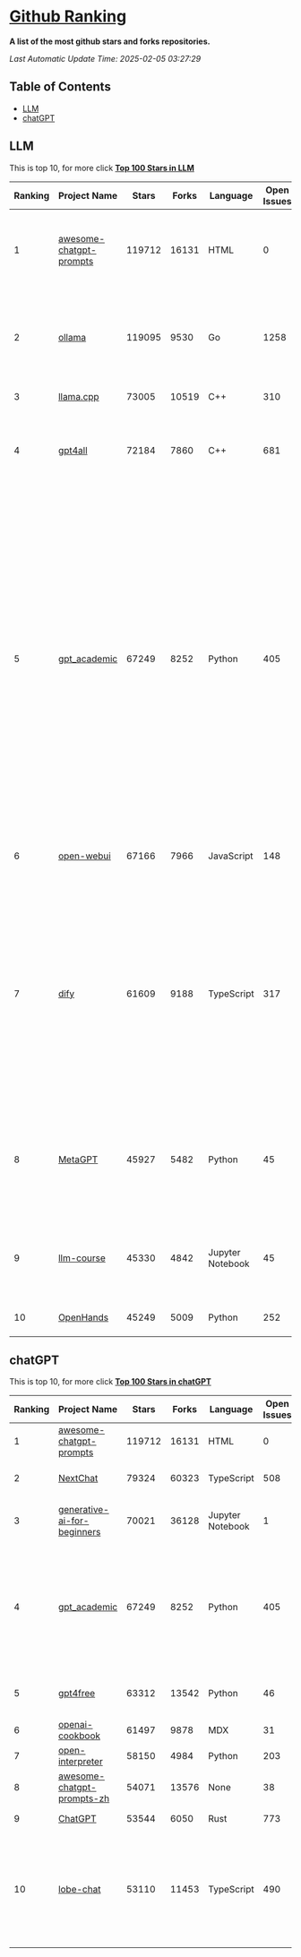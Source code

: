 [Github Ranking](./README.md)
==========

**A list of the most github stars and forks repositories.**

*Last Automatic Update Time: 2025-02-05 03:27:29*

## Table of Contents
 * [LLM](#LLM)
 * [chatGPT](#chatGPT)

## LLM

This is top 10, for more click **[Top 100 Stars in LLM](Top100/LLM.md)**

| Ranking | Project Name | Stars | Forks | Language | Open Issues | Description | Last Commit |
| ------- | ------------ | ----- | ----- | -------- | ----------- | ----------- | ----------- |
| 1 | [awesome-chatgpt-prompts](https://github.com/f/awesome-chatgpt-prompts) | 119712 | 16131 | HTML | 0 | This repo includes ChatGPT prompt curation to use ChatGPT and other LLM tools better. | 2025-02-05T00:02:29Z |
| 2 | [ollama](https://github.com/ollama/ollama) | 119095 | 9530 | Go | 1258 | Get up and running with Llama 3.3, DeepSeek-R1, Phi-4, Gemma 2, and other large language models. | 2025-02-05T03:10:13Z |
| 3 | [llama.cpp](https://github.com/ggerganov/llama.cpp) | 73005 | 10519 | C++ | 310 | LLM inference in C/C++ | 2025-02-05T02:30:12Z |
| 4 | [gpt4all](https://github.com/nomic-ai/gpt4all) | 72184 | 7860 | C++ | 681 | GPT4All: Run Local LLMs on Any Device. Open-source and available for commercial use. | 2025-02-05T00:15:34Z |
| 5 | [gpt_academic](https://github.com/binary-husky/gpt_academic) | 67249 | 8252 | Python | 405 | 为GPT/GLM等LLM大语言模型提供实用化交互接口，特别优化论文阅读/润色/写作体验，模块化设计，支持自定义快捷按钮&函数插件，支持Python和C++等项目剖析&自译解功能，PDF/LaTex论文翻译&总结功能，支持并行问询多种LLM模型，支持chatglm3等本地模型。接入通义千问, deepseekcoder, 讯飞星火, 文心一言, llama2, rwkv, claude2, moss等。 | 2025-02-04T08:16:02Z |
| 6 | [open-webui](https://github.com/open-webui/open-webui) | 67166 | 7966 | JavaScript | 148 | User-friendly AI Interface (Supports Ollama, OpenAI API, ...) | 2025-02-05T03:22:12Z |
| 7 | [dify](https://github.com/langgenius/dify) | 61609 | 9188 | TypeScript | 317 | Dify is an open-source LLM app development platform. Dify's intuitive interface combines AI workflow, RAG pipeline, agent capabilities, model management, observability features and more, letting you quickly go from prototype to production. | 2025-02-05T03:18:54Z |
| 8 | [MetaGPT](https://github.com/geekan/MetaGPT) | 45927 | 5482 | Python | 45 | 🌟 The Multi-Agent Framework: First AI Software Company, Towards Natural Language Programming | 2024-12-18T02:20:32Z |
| 9 | [llm-course](https://github.com/mlabonne/llm-course) | 45330 | 4842 | Jupyter Notebook | 45 | Course to get into Large Language Models (LLMs) with roadmaps and Colab notebooks. | 2025-01-22T22:32:51Z |
| 10 | [OpenHands](https://github.com/All-Hands-AI/OpenHands) | 45249 | 5009 | Python | 252 | 🙌 OpenHands: Code Less, Make More | 2025-02-05T03:26:15Z |


## chatGPT

This is top 10, for more click **[Top 100 Stars in chatGPT](Top100/chatGPT.md)**

| Ranking | Project Name | Stars | Forks | Language | Open Issues | Description | Last Commit |
| ------- | ------------ | ----- | ----- | -------- | ----------- | ----------- | ----------- |
| 1 | [awesome-chatgpt-prompts](https://github.com/f/awesome-chatgpt-prompts) | 119712 | 16131 | HTML | 0 | This repo includes ChatGPT prompt curation to use ChatGPT and other LLM tools better. | 2025-02-05T00:02:29Z |
| 2 | [NextChat](https://github.com/ChatGPTNextWeb/NextChat) | 79324 | 60323 | TypeScript | 508 | ✨ Light and Fast AI Assistant. Support: Web \| iOS \| MacOS \| Android \|  Linux \| Windows | 2025-02-04T13:29:02Z |
| 3 | [generative-ai-for-beginners](https://github.com/microsoft/generative-ai-for-beginners) | 70021 | 36128 | Jupyter Notebook | 1 | 21 Lessons, Get Started Building with Generative AI  🔗 https://microsoft.github.io/generative-ai-for-beginners/ | 2025-02-04T10:26:20Z |
| 4 | [gpt_academic](https://github.com/binary-husky/gpt_academic) | 67249 | 8252 | Python | 405 | 为GPT/GLM等LLM大语言模型提供实用化交互接口，特别优化论文阅读/润色/写作体验，模块化设计，支持自定义快捷按钮&函数插件，支持Python和C++等项目剖析&自译解功能，PDF/LaTex论文翻译&总结功能，支持并行问询多种LLM模型，支持chatglm3等本地模型。接入通义千问, deepseekcoder, 讯飞星火, 文心一言, llama2, rwkv, claude2, moss等。 | 2025-02-04T08:16:02Z |
| 5 | [gpt4free](https://github.com/xtekky/gpt4free) | 63312 | 13542 | Python | 46 | The official gpt4free repository \| various collection of powerful language models \| gpt-4o and deepseek v3 & r1 | 2025-02-04T18:33:06Z |
| 6 | [openai-cookbook](https://github.com/openai/openai-cookbook) | 61497 | 9878 | MDX | 31 | Examples and guides for using the OpenAI API | 2025-02-04T18:27:15Z |
| 7 | [open-interpreter](https://github.com/OpenInterpreter/open-interpreter) | 58150 | 4984 | Python | 203 | A natural language interface for computers | 2025-01-24T13:02:04Z |
| 8 | [awesome-chatgpt-prompts-zh](https://github.com/PlexPt/awesome-chatgpt-prompts-zh) | 54071 | 13576 | None | 38 | ChatGPT 中文调教指南。各种场景使用指南。学习怎么让它听你的话。 | 2025-01-01T08:34:33Z |
| 9 | [ChatGPT](https://github.com/lencx/ChatGPT) | 53544 | 6050 | Rust | 773 | 🔮 ChatGPT Desktop Application (Mac, Windows and Linux) | 2024-08-29T17:58:11Z |
| 10 | [lobe-chat](https://github.com/lobehub/lobe-chat) | 53110 | 11453 | TypeScript | 490 | 🤯 Lobe Chat - an open-source, modern-design AI chat framework. Supports Multi AI Providers( OpenAI / Claude 3 / Gemini / Ollama / Qwen /  DeepSeek), Knowledge Base (file upload / knowledge management / RAG ), Multi-Modals (Vision/TTS/Plugins/Artifacts). One-click FREE deployment of your private ChatGPT/ Claude application. | 2025-02-05T03:05:25Z |

